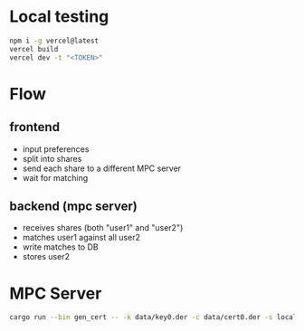 # Local testing

```bash
npm i -g vercel@latest
vercel build
vercel dev -t "<TOKEN>"
```

# Flow

## frontend

- input preferences
- split into shares
- send each share to a different MPC server
- wait for matching

## backend (mpc server)

- receives shares (both "user1" and "user2")
- matches user1 against all user2
- write matches to DB
- stores user2

# MPC Server

```bash
cargo run --bin gen_cert -- -k data/key0.der -c data/cert0.der -s localhost -s ip6-localhost -s 127.0.0.1 -s party0
```
